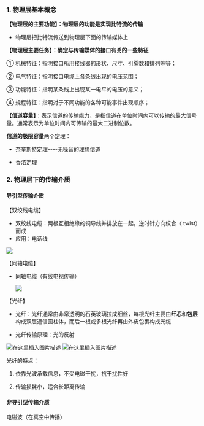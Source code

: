 ### 1. 物理层基本概念

**【物理层的主要功能】：物理层的功能是实现比特流的传输**

- 物理层把比特流传送到物理层下面的传输媒体上

**【物理层主要任务】：确定与传输媒体的接口有关的一些特征**

① 机械特征：指明接口所用接线器的形状、尺寸、引脚数和排列等等；

② 电气特征：指明接口电缆上各条线出现的电压范围；

③ 功能特征：指明某条线上出现某一电平的电压的意义；

④ 规程特征：指明对于不同功能的各种可能事件出现顺序；

**【信道容量】**：表示信道的传输能力，是指信道在单位时间内可以传输的最大信号量。通常表示为单位时间内可传输的最大二进制位数。

**信道的极限容量**两个定理：

- 奈奎斯特定理----无噪音的理想信道

- 香浓定理

### 2. 物理层下的传输介质

#### 导引型传输介质

【双绞线电缆】

- 双绞线电缆：两根互相绝缘的铜导线并排放在一起，逆时针方向绞合（ twist）而成
- 应用：电话线

![](https://imgconvert.csdnimg.cn/aHR0cHM6Ly9ibG9naW1hZ2UtMTI1NTYxODU5Mi5jb3MuYXAtY2hlbmdkdS5teXFjbG91ZC5jb20vaW1nMjAyMDAzMDYxNzI1MDcucG5n?x-oss-process=image/format,png)

【同轴电缆】

- 同轴电缆（有线电视传输）
  
  ![](https://imgconvert.csdnimg.cn/aHR0cHM6Ly9ibG9naW1hZ2UtMTI1NTYxODU5Mi5jb3MuYXAtY2hlbmdkdS5teXFjbG91ZC5jb20vaW1nMjAyMDAzMDYxNzI2MjMucG5n?x-oss-process=image/format,png)

【光纤】

- 光纤：光纤通常由非常透明的石英玻璃拉成细丝，每根光纤主要由**纤芯**和**包层**构成双层通信圆柱体，而后一根或多根光纤再由外皮包裹构成光缆

- 光纤传输原理：光的反射

![在这里插入图片描述](https://img-blog.csdnimg.cn/20200407214020335.png?x-oss-process=image/watermark,type_ZmFuZ3poZW5naGVpdGk,shadow_10,text_aHR0cHM6Ly9ibG9nLmNzZG4ubmV0L3dlaXhpbl80MzIzMjk1NQ==,size_16,color_FFFFFF,t_70)
![在这里插入图片描述](https://img-blog.csdnimg.cn/20200407214036927.png?x-oss-process=image/watermark,type_ZmFuZ3poZW5naGVpdGk,shadow_10,text_aHR0cHM6Ly9ibG9nLmNzZG4ubmV0L3dlaXhpbl80MzIzMjk1NQ==,size_16,color_FFFFFF,t_70)

光纤的特点：

1. 依靠光波承载信息，不受电磁干扰，抗干扰性好

2. 传输损耗小，适合长距离传输

#### 非导引型传输介质

电磁波（在真空中传播）
